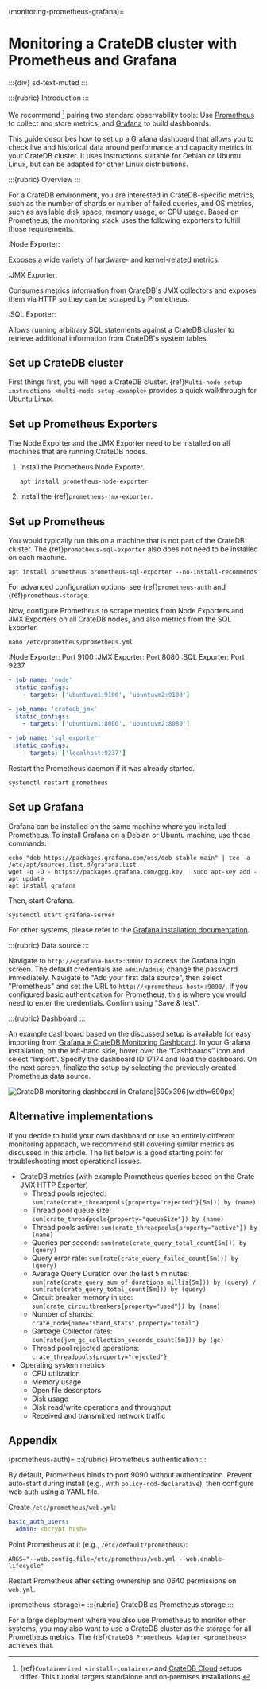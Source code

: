 (monitoring-prometheus-grafana)=
# Monitoring a CrateDB cluster with Prometheus and Grafana

:::{div} sd-text-muted
:::

:::{rubric} Introduction
:::

We recommend [^standalone] pairing two standard observability tools:
Use [Prometheus] to collect and store metrics,
and [Grafana] to build dashboards.

This guide describes how to set up a Grafana dashboard that allows you
to check live and historical data around performance and capacity
metrics in your CrateDB cluster. It uses instructions suitable for
Debian or Ubuntu Linux, but can be adapted for other Linux distributions.

[^standalone]: {ref}`Containerized <install-container>` and [CrateDB Cloud] setups differ.
  This tutorial targets standalone and on‑premises installations.

:::{rubric} Overview
:::

For a CrateDB environment, you are interested in CrateDB-specific metrics,
such as the number of shards or number of failed queries, and OS metrics,
such as available disk space, memory usage, or CPU usage.
Based on Prometheus, the monitoring stack uses the following exporters
to fulfill those requirements.

:Node Exporter:

  Exposes a wide variety of hardware- and kernel-related metrics.

:JMX Exporter:

  Consumes metrics information from CrateDB's
  JMX collectors and exposes them via HTTP so they can be scraped by Prometheus.

:SQL Exporter:

  Allows running arbitrary SQL
  statements against a CrateDB cluster to retrieve additional
  information from CrateDB's system tables.

## Set up CrateDB cluster

First things first, you will need a CrateDB cluster.
{ref}`Multi-node setup instructions <multi-node-setup-example>` provides
a quick walkthrough for Ubuntu Linux.

## Set up Prometheus Exporters

The Node Exporter and the JMX Exporter need to be installed on all
machines that are running CrateDB nodes.

1. Install the Prometheus Node Exporter.
   ```shell
   apt install prometheus-node-exporter
   ```

2. Install the {ref}`prometheus-jmx-exporter`.

## Set up Prometheus

You would typically run this on a machine that is not part of the
CrateDB cluster.
The {ref}`prometheus-sql-exporter` also does not need to be installed
on each machine.

```shell
apt install prometheus prometheus-sql-exporter --no-install-recommends
```

For advanced configuration options, see {ref}`prometheus-auth` and
{ref}`prometheus-storage`.

Now, configure Prometheus to scrape metrics from Node Exporters and
JMX Exporters on all CrateDB nodes, and also metrics from the SQL
Exporter.
```shell
nano /etc/prometheus/prometheus.yml
```

:Node Exporter: Port 9100
:JMX Exporter: Port 8080
:SQL Exporter: Port 9237

```yaml
- job_name: 'node'
  static_configs:
    - targets: ['ubuntuvm1:9100', 'ubuntuvm2:9100']

- job_name: 'cratedb_jmx'
  static_configs:
    - targets: ['ubuntuvm1:8080', 'ubuntuvm2:8080']

- job_name: 'sql_exporter'
  static_configs:
    - targets: ['localhost:9237']
```

Restart the Prometheus daemon if it was already started.
```shell
systemctl restart prometheus
```

## Set up Grafana

Grafana can be installed on the same machine where you installed Prometheus.
To install Grafana on a Debian or Ubuntu machine, use those commands:
```shell
echo "deb https://packages.grafana.com/oss/deb stable main" | tee -a /etc/apt/sources.list.d/grafana.list
wget -q -O - https://packages.grafana.com/gpg.key | sudo apt-key add -
apt update
apt install grafana
```
Then, start Grafana.
```shell
systemctl start grafana-server
```
For other systems, please refer to the [Grafana installation documentation][grafana-debian].

:::{rubric} Data source
:::

Navigate to `http://<grafana-host>:3000/` to access the Grafana login screen.
The default credentials are `admin`/`admin`; change the password immediately.
Navigate to "Add your first data source", then select "Prometheus" and set the
URL to `http://<prometheus-host>:9090/`.
If you configured basic authentication for Prometheus, this is where you
would need to enter the credentials.
Confirm using "Save & test".

:::{rubric} Dashboard
:::

An example dashboard based on the discussed setup is available for easy importing
from [Grafana » CrateDB Monitoring Dashboard].
In your Grafana installation, on the left-hand side, hover over the “Dashboards”
icon and select “Import”. Specify the dashboard ID 17174 and load the dashboard.
On the next screen, finalize the setup by selecting the previously created
Prometheus data source.

![CrateDB monitoring dashboard in Grafana|690x396](https://us1.discourse-cdn.com/flex020/uploads/crate/original/1X/0e01a3f0b8fc61ae97250fdeb2fe741f34ac7422.png){width=690px}

## Alternative implementations

If you decide to build your own dashboard or use an entirely different monitoring
approach, we recommend still covering similar metrics as discussed in this article.
The list below is a good starting point for troubleshooting most operational issues.

* CrateDB metrics (with example Prometheus queries based on the Crate JMX HTTP Exporter)
  * Thread pools rejected: `sum(rate(crate_threadpools{property="rejected"}[5m])) by (name)`
  * Thread pool queue size: `sum(crate_threadpools{property="queueSize"}) by (name)`
  * Thread pools active: `sum(crate_threadpools{property="active"}) by (name)`
  * Queries per second: `sum(rate(crate_query_total_count[5m])) by (query)`
  * Query error rate: `sum(rate(crate_query_failed_count[5m])) by (query)`
  * Average Query Duration over the last 5 minutes: `sum(rate(crate_query_sum_of_durations_millis[5m])) by (query) / sum(rate(crate_query_total_count[5m])) by (query)`
  * Circuit breaker memory in use: `sum(crate_circuitbreakers{property="used"}) by (name)`
  * Number of shards: `crate_node{name="shard_stats",property="total"}`
  * Garbage Collector rates: `sum(rate(jvm_gc_collection_seconds_count[5m])) by (gc)`
  * Thread pool rejected operations: `crate_threadpools{property="rejected"}`
* Operating system metrics
  * CPU utilization
  * Memory usage
  * Open file descriptors
  * Disk usage
  * Disk read/write operations and throughput
  * Received and transmitted network traffic

## Appendix

(prometheus-auth)=
:::{rubric} Prometheus authentication
:::

By default, Prometheus binds to port 9090 without authentication. Prevent
auto-start during install (e.g., with `policy-rcd-declarative`), then
configure web auth using a YAML file.

Create `/etc/prometheus/web.yml`:
```yaml
basic_auth_users:
  admin: <bcrypt hash>
```

Point Prometheus at it (e.g., `/etc/default/prometheus`):

```shell
ARGS="--web.config.file=/etc/prometheus/web.yml --web.enable-lifecycle"
```

Restart Prometheus after setting ownership and 0640 permissions on `web.yml`.

(prometheus-storage)=
:::{rubric} CrateDB as Prometheus storage
:::

For a large deployment where you also use Prometheus to monitor other systems,
you may also want to use a CrateDB cluster as the storage for all Prometheus
metrics. The {ref}`CrateDB Prometheus Adapter <prometheus>` achieves that.


[CrateDB Cloud]: https://cratedb.com/products/cratedb-cloud
[Grafana]: https://grafana.com/
[grafana-debian]: https://grafana.com/docs/grafana/latest/setup-grafana/installation/debian/
[Grafana » CrateDB Monitoring Dashboard]: https://grafana.com/grafana/dashboards/17174-cratedb-monitoring/
[Prometheus]: https://prometheus.io/
[Prometheus Node Exporter]: https://prometheus.io/docs/guides/node-exporter/
